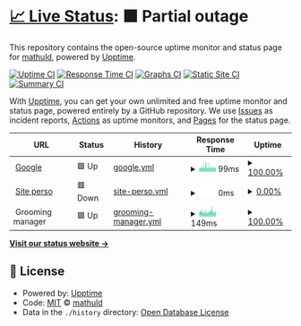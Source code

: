 # [📈 Live Status](https://mathuld.github.io/upptime): <!--live status--> **🟧 Partial outage**

This repository contains the open-source uptime monitor and status page for [mathuld](https://mathuld.github.io/upptime), powered by [Upptime](https://github.com/upptime/upptime).

[![Uptime CI](https://github.com/mathuld/upptime/workflows/Uptime%20CI/badge.svg)](https://github.com/mathuld/upptime/actions?query=workflow%3A%22Uptime+CI%22)
[![Response Time CI](https://github.com/mathuld/upptime/workflows/Response%20Time%20CI/badge.svg)](https://github.com/mathuld/upptime/actions?query=workflow%3A%22Response+Time+CI%22)
[![Graphs CI](https://github.com/mathuld/upptime/workflows/Graphs%20CI/badge.svg)](https://github.com/mathuld/upptime/actions?query=workflow%3A%22Graphs+CI%22)
[![Static Site CI](https://github.com/mathuld/upptime/workflows/Static%20Site%20CI/badge.svg)](https://github.com/mathuld/upptime/actions?query=workflow%3A%22Static+Site+CI%22)
[![Summary CI](https://github.com/mathuld/upptime/workflows/Summary%20CI/badge.svg)](https://github.com/mathuld/upptime/actions?query=workflow%3A%22Summary+CI%22)

With [Upptime](https://upptime.js.org), you can get your own unlimited and free uptime monitor and status page, powered entirely by a GitHub repository. We use [Issues](https://github.com/mathuld/upptime/issues) as incident reports, [Actions](https://github.com/mathuld/upptime/actions) as uptime monitors, and [Pages](https://mathuld.github.io/upptime) for the status page.

<!--start: status pages-->
<!-- This summary is generated by Upptime (https://github.com/upptime/upptime) -->
<!-- Do not edit this manually, your changes will be overwritten -->
<!-- prettier-ignore -->
| URL | Status | History | Response Time | Uptime |
| --- | ------ | ------- | ------------- | ------ |
| <img alt="" src="https://icons.duckduckgo.com/ip3/www.google.com.ico" height="13"> [Google](https://www.google.com) | 🟩 Up | [google.yml](https://github.com/mathuld/upptime/commits/HEAD/history/google.yml) | <details><summary><img alt="Response time graph" src="./graphs/google/response-time-week.png" height="20"> 99ms</summary><br><a href="https://mathuld.github.io/upptime/history/google"><img alt="Response time 98" src="https://img.shields.io/endpoint?url=https%3A%2F%2Fraw.githubusercontent.com%2Fmathuld%2Fupptime%2FHEAD%2Fapi%2Fgoogle%2Fresponse-time.json"></a><br><a href="https://mathuld.github.io/upptime/history/google"><img alt="24-hour response time 92" src="https://img.shields.io/endpoint?url=https%3A%2F%2Fraw.githubusercontent.com%2Fmathuld%2Fupptime%2FHEAD%2Fapi%2Fgoogle%2Fresponse-time-day.json"></a><br><a href="https://mathuld.github.io/upptime/history/google"><img alt="7-day response time 99" src="https://img.shields.io/endpoint?url=https%3A%2F%2Fraw.githubusercontent.com%2Fmathuld%2Fupptime%2FHEAD%2Fapi%2Fgoogle%2Fresponse-time-week.json"></a><br><a href="https://mathuld.github.io/upptime/history/google"><img alt="30-day response time 98" src="https://img.shields.io/endpoint?url=https%3A%2F%2Fraw.githubusercontent.com%2Fmathuld%2Fupptime%2FHEAD%2Fapi%2Fgoogle%2Fresponse-time-month.json"></a><br><a href="https://mathuld.github.io/upptime/history/google"><img alt="1-year response time 99" src="https://img.shields.io/endpoint?url=https%3A%2F%2Fraw.githubusercontent.com%2Fmathuld%2Fupptime%2FHEAD%2Fapi%2Fgoogle%2Fresponse-time-year.json"></a></details> | <details><summary><a href="https://mathuld.github.io/upptime/history/google">100.00%</a></summary><a href="https://mathuld.github.io/upptime/history/google"><img alt="All-time uptime 99.99%" src="https://img.shields.io/endpoint?url=https%3A%2F%2Fraw.githubusercontent.com%2Fmathuld%2Fupptime%2FHEAD%2Fapi%2Fgoogle%2Fuptime.json"></a><br><a href="https://mathuld.github.io/upptime/history/google"><img alt="24-hour uptime 100.00%" src="https://img.shields.io/endpoint?url=https%3A%2F%2Fraw.githubusercontent.com%2Fmathuld%2Fupptime%2FHEAD%2Fapi%2Fgoogle%2Fuptime-day.json"></a><br><a href="https://mathuld.github.io/upptime/history/google"><img alt="7-day uptime 100.00%" src="https://img.shields.io/endpoint?url=https%3A%2F%2Fraw.githubusercontent.com%2Fmathuld%2Fupptime%2FHEAD%2Fapi%2Fgoogle%2Fuptime-week.json"></a><br><a href="https://mathuld.github.io/upptime/history/google"><img alt="30-day uptime 100.00%" src="https://img.shields.io/endpoint?url=https%3A%2F%2Fraw.githubusercontent.com%2Fmathuld%2Fupptime%2FHEAD%2Fapi%2Fgoogle%2Fuptime-month.json"></a><br><a href="https://mathuld.github.io/upptime/history/google"><img alt="1-year uptime 99.99%" src="https://img.shields.io/endpoint?url=https%3A%2F%2Fraw.githubusercontent.com%2Fmathuld%2Fupptime%2FHEAD%2Fapi%2Fgoogle%2Fuptime-year.json"></a></details>
| <img alt="" src="https://icons.duckduckgo.com/ip3/mvincent.xyz.ico" height="13"> [Site perso](https://mvincent.xyz) | 🟥 Down | [site-perso.yml](https://github.com/mathuld/upptime/commits/HEAD/history/site-perso.yml) | <details><summary><img alt="Response time graph" src="./graphs/site-perso/response-time-week.png" height="20"> 0ms</summary><br><a href="https://mathuld.github.io/upptime/history/site-perso"><img alt="Response time 0" src="https://img.shields.io/endpoint?url=https%3A%2F%2Fraw.githubusercontent.com%2Fmathuld%2Fupptime%2FHEAD%2Fapi%2Fsite-perso%2Fresponse-time.json"></a><br><a href="https://mathuld.github.io/upptime/history/site-perso"><img alt="24-hour response time 0" src="https://img.shields.io/endpoint?url=https%3A%2F%2Fraw.githubusercontent.com%2Fmathuld%2Fupptime%2FHEAD%2Fapi%2Fsite-perso%2Fresponse-time-day.json"></a><br><a href="https://mathuld.github.io/upptime/history/site-perso"><img alt="7-day response time 0" src="https://img.shields.io/endpoint?url=https%3A%2F%2Fraw.githubusercontent.com%2Fmathuld%2Fupptime%2FHEAD%2Fapi%2Fsite-perso%2Fresponse-time-week.json"></a><br><a href="https://mathuld.github.io/upptime/history/site-perso"><img alt="30-day response time 0" src="https://img.shields.io/endpoint?url=https%3A%2F%2Fraw.githubusercontent.com%2Fmathuld%2Fupptime%2FHEAD%2Fapi%2Fsite-perso%2Fresponse-time-month.json"></a><br><a href="https://mathuld.github.io/upptime/history/site-perso"><img alt="1-year response time 0" src="https://img.shields.io/endpoint?url=https%3A%2F%2Fraw.githubusercontent.com%2Fmathuld%2Fupptime%2FHEAD%2Fapi%2Fsite-perso%2Fresponse-time-year.json"></a></details> | <details><summary><a href="https://mathuld.github.io/upptime/history/site-perso">0.00%</a></summary><a href="https://mathuld.github.io/upptime/history/site-perso"><img alt="All-time uptime 1.94%" src="https://img.shields.io/endpoint?url=https%3A%2F%2Fraw.githubusercontent.com%2Fmathuld%2Fupptime%2FHEAD%2Fapi%2Fsite-perso%2Fuptime.json"></a><br><a href="https://mathuld.github.io/upptime/history/site-perso"><img alt="24-hour uptime 0.00%" src="https://img.shields.io/endpoint?url=https%3A%2F%2Fraw.githubusercontent.com%2Fmathuld%2Fupptime%2FHEAD%2Fapi%2Fsite-perso%2Fuptime-day.json"></a><br><a href="https://mathuld.github.io/upptime/history/site-perso"><img alt="7-day uptime 0.00%" src="https://img.shields.io/endpoint?url=https%3A%2F%2Fraw.githubusercontent.com%2Fmathuld%2Fupptime%2FHEAD%2Fapi%2Fsite-perso%2Fuptime-week.json"></a><br><a href="https://mathuld.github.io/upptime/history/site-perso"><img alt="30-day uptime 0.00%" src="https://img.shields.io/endpoint?url=https%3A%2F%2Fraw.githubusercontent.com%2Fmathuld%2Fupptime%2FHEAD%2Fapi%2Fsite-perso%2Fuptime-month.json"></a><br><a href="https://mathuld.github.io/upptime/history/site-perso"><img alt="1-year uptime 0.00%" src="https://img.shields.io/endpoint?url=https%3A%2F%2Fraw.githubusercontent.com%2Fmathuld%2Fupptime%2FHEAD%2Fapi%2Fsite-perso%2Fuptime-year.json"></a></details>
| <img alt="" src="https://icons.duckduckgo.com/ip3/null.ico" height="13"> Grooming manager | 🟩 Up | [grooming-manager.yml](https://github.com/mathuld/upptime/commits/HEAD/history/grooming-manager.yml) | <details><summary><img alt="Response time graph" src="./graphs/grooming-manager/response-time-week.png" height="20"> 149ms</summary><br><a href="https://mathuld.github.io/upptime/history/grooming-manager"><img alt="Response time 187" src="https://img.shields.io/endpoint?url=https%3A%2F%2Fraw.githubusercontent.com%2Fmathuld%2Fupptime%2FHEAD%2Fapi%2Fgrooming-manager%2Fresponse-time.json"></a><br><a href="https://mathuld.github.io/upptime/history/grooming-manager"><img alt="24-hour response time 143" src="https://img.shields.io/endpoint?url=https%3A%2F%2Fraw.githubusercontent.com%2Fmathuld%2Fupptime%2FHEAD%2Fapi%2Fgrooming-manager%2Fresponse-time-day.json"></a><br><a href="https://mathuld.github.io/upptime/history/grooming-manager"><img alt="7-day response time 149" src="https://img.shields.io/endpoint?url=https%3A%2F%2Fraw.githubusercontent.com%2Fmathuld%2Fupptime%2FHEAD%2Fapi%2Fgrooming-manager%2Fresponse-time-week.json"></a><br><a href="https://mathuld.github.io/upptime/history/grooming-manager"><img alt="30-day response time 155" src="https://img.shields.io/endpoint?url=https%3A%2F%2Fraw.githubusercontent.com%2Fmathuld%2Fupptime%2FHEAD%2Fapi%2Fgrooming-manager%2Fresponse-time-month.json"></a><br><a href="https://mathuld.github.io/upptime/history/grooming-manager"><img alt="1-year response time 189" src="https://img.shields.io/endpoint?url=https%3A%2F%2Fraw.githubusercontent.com%2Fmathuld%2Fupptime%2FHEAD%2Fapi%2Fgrooming-manager%2Fresponse-time-year.json"></a></details> | <details><summary><a href="https://mathuld.github.io/upptime/history/grooming-manager">100.00%</a></summary><a href="https://mathuld.github.io/upptime/history/grooming-manager"><img alt="All-time uptime 99.88%" src="https://img.shields.io/endpoint?url=https%3A%2F%2Fraw.githubusercontent.com%2Fmathuld%2Fupptime%2FHEAD%2Fapi%2Fgrooming-manager%2Fuptime.json"></a><br><a href="https://mathuld.github.io/upptime/history/grooming-manager"><img alt="24-hour uptime 100.00%" src="https://img.shields.io/endpoint?url=https%3A%2F%2Fraw.githubusercontent.com%2Fmathuld%2Fupptime%2FHEAD%2Fapi%2Fgrooming-manager%2Fuptime-day.json"></a><br><a href="https://mathuld.github.io/upptime/history/grooming-manager"><img alt="7-day uptime 100.00%" src="https://img.shields.io/endpoint?url=https%3A%2F%2Fraw.githubusercontent.com%2Fmathuld%2Fupptime%2FHEAD%2Fapi%2Fgrooming-manager%2Fuptime-week.json"></a><br><a href="https://mathuld.github.io/upptime/history/grooming-manager"><img alt="30-day uptime 100.00%" src="https://img.shields.io/endpoint?url=https%3A%2F%2Fraw.githubusercontent.com%2Fmathuld%2Fupptime%2FHEAD%2Fapi%2Fgrooming-manager%2Fuptime-month.json"></a><br><a href="https://mathuld.github.io/upptime/history/grooming-manager"><img alt="1-year uptime 99.70%" src="https://img.shields.io/endpoint?url=https%3A%2F%2Fraw.githubusercontent.com%2Fmathuld%2Fupptime%2FHEAD%2Fapi%2Fgrooming-manager%2Fuptime-year.json"></a></details>

<!--end: status pages-->

[**Visit our status website →**](https://mathuld.github.io/upptime)

## 📄 License

- Powered by: [Upptime](https://github.com/upptime/upptime)
- Code: [MIT](./LICENSE) © [mathuld](https://mathuld.github.io/upptime)
- Data in the `./history` directory: [Open Database License](https://opendatacommons.org/licenses/odbl/1-0/)
